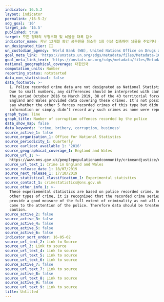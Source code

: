 ```yaml
---
indicator: 16.5.2
layout: indicator
permalink: /16-5-2/
sdg_goal: '16'
target_id: '16.5'
published: true
target: 모든 형태의 부정부패 및 뇌물을 대폭 감소
indicator_name: 지난 12개월 동안 공무원을 최소한 1회 이상 접촉하여 뇌물을 주었거나 공무원으로부터 뇌물을 요구받았던 기업의 비율
un_designated_tier: II
un_custodian_agency: 'World Bank (WB), United Nations Office on Drugs and Crime (UNODC)'
goal_meta_link: 'https://unstats.un.org/sdgs/metadata/files/Metadata-16-05-02.pdf'
goal_meta_link_text: 'https://unstats.un.org/sdgs/metadata/files/Metadata-16-05-02.pdf'
national_geographical_coverage: 대한민국
computation_units: Number
reporting_status: notstarted
data_non_statistical: false
data_footnote: >-
  1. Police recorded crime data are not designated as National Statistics. 2.
  Due to small numbers, any differences should be interpreted with caution. For
  the period October 2016 to March 2019, 38 of the 43 territorial forces in
  England and Wales provided data covering these crimes. It’s not possible to
  say whether the other 5 forces recorded crimes of this type but didn’t provide
  information or simply didn’t record any such crimes as none were reported.
graph_type: line
graph_title: Number of corruption offences recorded by the police
data_show_map: false
data_keywords: 'crime, bribery, corruption, business'
source_active_1: false
source_organisation_1: Office for National Statistics
source_periodicity_1: Quarterly
source_earliest_available_1: '2016'
source_geographical_coverage_1: England and Wales
source_url_1: >-
  https://www.ons.gov.uk/peoplepopulationandcommunity/crimeandjustice/datasets/crimeinenglandandwalesotherrelatedtables
source_url_text_1: Crime in England and Wales
source_release_date_1: 18/07/2019
source_next_release_1: 17/10/2019
source_statistical_classification_1: Experimental statistics
source_contact_1: crimestatistics@ons.gov.uk
source_other_info_1: >-
  These experiemental statistics are based on police recorded crime. As with
  other types of crime, it is recognised that the recorded crime series will not
  provide a good measure of the full extent of criminality as not all offences
  come to the attention of the police. Therefore data should be treated with
  caution.
source_active_2: false
source_active_3: false
source_active_4: false
source_active_5: false
source_active_6: false
indicator_sort_order: 16-05-02
source_url_text_2: Link to Source
source_url_3: Link to source
source_url_text_4: Link to source
source_url_text_5: Link to source
source_url_text_6: Link to source
source_active_7: false
source_url_text_7: Link to source
source_active_8: false
source_url_text_8: Link to source
source_active_9: false
source_url_text_9: Link to source
title: Untitled
---
```


